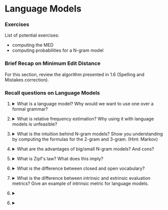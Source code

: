 # Language Models


### Exercises

List of potential exercises:
- computing the MED
- computing probabilities for a N-gram model

### Brief Recap on Minimum Edit Distance

For this section, review the algorithm presented in 1.6 (Spelling and Mistakes correction).

### Recall questions on Language Models

1. <details markdown=1><summary markdown="span">  What is a language model? Why would we want to use one over a formal grammar?  </summary>
    
    \
    A language model is a ==probabilistic distribution over sequences of words==.
    In general, it is more ==flexible== compared to formal grammars, that only provide a binary choice when deciding whether or not a string belongs to the language.

</details>

2. <details markdown=1><summary markdown="span">  What is relative frequency estimation? Why using it with language models is unfeasible? </summary>
    
    \
    In our context, we refer to estimating the relative frequency of a sequence of words by ==counting how many times a sequence appears, then applying the conditional probability over that sequence==: ![](../../../static/NLP/lm1.png)

	This way of computing probabilities is very ==computationally expensive==: imagine applying the chain rule to the entire sequence (we'd also need to compute all the probabilities of the shorter sentences)! 

</details>

3. <details markdown=1><summary markdown="span">  What is the intuition behind N-gram models? Show you understanding by computing the formulas for the 2-gram and 3-gram. (Hint: Markov)</summary>
    
    \
    The intuition of the N-gram model is that ==we assume the Markov property to approximate the history of a sequence by just the last N-1 words==:

	![](../../../static/NLP/lm2.png)

	Formulas for 2/3-gram: ![](../../../static/NLP/lm3.png)

</details>

4. <details markdown=1><summary markdown="span"> What are the advantages of big/small N-gram models? And cons? </summary>
    
    \
    In general:
    - a ==larger N== implies ==more information about the context of a sequence==, but suffers more from ==sparsity and bias w.r.t. to the most frequent sentences==;
    - a ==smaller N== is ==less "precise"==, but provides more ==examples of statistical significance (i.e. more samples)==.

</details>

5. <details markdown=1><summary markdown="span">  What is Zipf's law? What does this imply? </summary>
    
    \
    Zipf's laws tells us that ==the frequency of any word is inversely proportional to its rank in the frequency table with exponential decay==: ![](../../../static/NLP/lm4.png)

	This implies that there will be a large amount of words for which there is a ==low probability==, creating a ==bias in our model==.

</details>

6. <details markdown=1><summary markdown="span">  What is the difference between closed and open vocabulary? </summary>
    
    \
    Vocabulary types:
	    - closed: we have a ==fixed vocabulary== and all ==words in the test set will be from such vocabulary==
	    - open: we model unknown words as ==Out-Of-Vocabulary Words== (OOV). We ==convert them to a token (UNK)== of which we also estimate the probability, just like any other word.

</details>

7. <details markdown=1><summary markdown="span">  What is the difference between intrinsic and extrinsic evaluation metrics? Give an example of intrinsic metric for language models. </summary>
    
    \
    Types of metric:
    - extrinsic: assesses the quality of the model through "in-vivo" testing, i.e. embedding the model
    - intrinsic: assesses the quality of the model via internal metrics

	In the case of language models, we use ==perplexity==:
		- perplexity for a ==word sequence==: ![](../../../static/NLP/lm5.png)
		- perplexity for a ==corpus==: ![](../../../static/NLP/lm6.png)

</details>

6. <details markdown=1><summary markdown="span">  </summary>
    
    \

</details>

6. <details markdown=1><summary markdown="span">  </summary>
    
    \

</details>